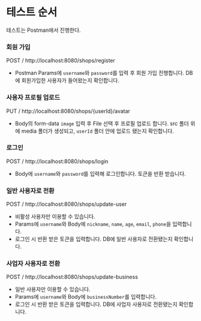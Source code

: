 # 테스트 순서
테스트는 Postman에서 진행한다.

### 회원 가입
POST / http://localhost:8080/shops/register
- Postman Params에 `username`와 `password`를 입력 후 회원 가입 진행합니다. DB에 회원가입한 사용자가 들어왔는지 확인합니다.

### 사용자 프로필 업로드
PUT / http://localhost:8080/shops/{userId}/avatar
- Body의 form-data `image` 입력 후 File 선택 후 프로필 업로드 합니다.
  src 폴더 위에 media 폴더가 생성되고, `userId` 폴더 안에 업로드 됐는지 확인합니다.

### 로그인
POST / http://localhost:8080/shops/login 
- Body에 `username`와 `password`를 입력해 로그인합니다. 토큰을 반환 받습니다.

### 일반 사용자로 전환
POST / http://localhost:8080/shops/update-user 
- 비활성 사용자만 이용할 수 있습니다.
- Params에 `username`와 Body에 `nickname`, `name`, `age`, `email`, `phone`을 입력합니다.
- 로그인 시 반환 받은 토큰을 입력합니다.
  DB에 일반 사용자로 전환됐는지 확인합니다.

### 사업자 사용자로 전환
POST / http://localhost:8080/shops/update-business 
- 일반 사용자만 이용할 수 있습니다.
- Params에 `username`와 Body에 `businessNumber`를 입력합니다.
- 로그인 시 반환 받은 토큰을 입력합니다.
  DB에 사업자 사용자로 전환됐는지 확인합니다.
